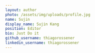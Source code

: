```yaml
---
layout: author
photo: /assets/img/uploads/profile.jpg
name: Sujin
display_name: Sujin Kang
position: Editor
bio: Just Do it
github_username: thiagorossener
linkedin_username: thiagorossener
---
```


